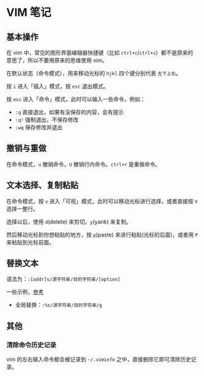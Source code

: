 # VIM 笔记

## 基本操作

在 vim 中，常见的图形界面编辑器快捷键（比如 `ctrl+c`/`ctrl+s`）都不是原来的意思了，所以不要用原来的思维使用 vim。

在默认状态（命令模式），用来移动光标的 `hjkl` 四个键分别代表 `左下上右`。

按 `i` 进入「插入」模式，按 `esc` 退出模式。

按 `esc` 进入「命令」模式，此时可以输入一些命令，例如：

- `:q` 直接退出，如果有没保存的内容，会有提示
- `:q!` 强制退出，不保存修改
- `:wq` 保存修改并退出

## 撤销与重做

在命令模式，`u` 撤销命令，`U` 撤销行内命令。`ctrl+r` 是重做命令。

## 文本选择、复制粘贴

在命令模式，按 `v` 进入「可视」模式，此时可以移动光标进行选择，或者直接按 `V` 选择一整行。

选择以后，使用 `d`(delete) 来剪切，`y`(yank) 来复制。

然后移动光标到你想粘贴的地方，按 `p`(paste) 来进行粘贴(光标的后面)，或者用 `P` 来粘贴到光标前面。

## 替换文本

语法为：`:[addr]s/源字符串/目的字符串/[option]`

一些示例，[参考](https://www.cnblogs.com/beenoisy/p/4046074.html)

- 全局替换：`:%s/源字符串/目的字符串/g`

## 其他

### 清除命令历史记录

vim 的左右输入命令都会被记录到 `~/.viminfo` 之中，直接删除它即可清除历史记录。
